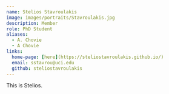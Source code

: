 ```yaml
---
name: Stelios Stavroulakis
image: images/portraits/Stavroulakis.jpg
description: Member
role: PhD Student
aliases:
  - A. Chovie
  - A Chovie
links:
  home-page: [here](https://steliostavroulakis.github.io/)
  email: sstavrou@uci.edu
  github: steliostavroulakis
---
```


This is Stelios.
